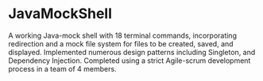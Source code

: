 # JavaMockShell
A working Java-mock shell with 18 terminal commands, incorporating redirection and a mock file system for files to be created, saved, and displayed. Implemented numerous design patterns including Singleton, and Dependency Injection. Completed using a strict Agile-scrum development process in a team of 4 members.
